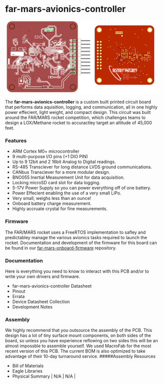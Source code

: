 # far-mars-avionics-controller

![](https://raw.githubusercontent.com/SDSURocketProject/far-mars-avionics-pcb/master/images/header.png)

The **far-mars-avionics-controller** is a custom built printed circuit board that performs data aquisition, logging, and communication, all in one highly power effecient, light weight, and compact design. This circuit was built around the FAR/MARS rocket competition, which challenges teams to design a LOX/Methane rocket to accuractley target an altitude of 45,000 feet.

### Features
* ARM Cortex M0+ microcontroller
* 9 multi-purpose I/O pins (+1 DIO PIN)
* Up to 9 12bit and 2 16bit Analog to Digital readings.
* RS-485 Transciever for long distance LVDS ground communications.
* CANbus Transciever for a more modular design.
* BNO055 Inertial Measurement Unit for data acquisition.
* Locking microSD card slot for data logging.
* 5-17V Power Supply so you can power everything off of one battery.
* Power Effecient enabling the use of a very small LiPo.
* Very small, weighs less than an ounce!
* Onboard battery charge measurement.
* Highly accruate crystal for fine measurements.

### Firmware

The FAR/MARS rocket uses a FreeRTOS implementation to safley and predictabley manage the various avionics tasks required to launch the rocket. Documentation and development of the firmware for this board can be found in our [far-mars-onboard-firmware](https://github.com/SDSURocketProject/far-mars-onboard-firmware) repository. 

### Documentation
Here is everything you need to know to interact with this PCB and/or to write your own drivers and firmware.
* far-mars-avionics-controller Datasheet
* Pinout
* Errata
* Device Datasheet Collection
* Development Notes

### Assembly
We highly recommend that you outsource the assembly of the PCB. This design has a lot of tiny surface mount components, on both sides of the board, so unless you have experience reflowing on two sides this will be an almost impossble to assemble yourself. We used MacroFab for the most recent version of this PCB. The current BOM is also optimized to take advantage of their 10-day turnaround service.
#####Assembly Resources
* Bill of Materials
* Eagle Libraries
* Physical Summary
                                                                                                                                                                                                            	| N/A      	| N/A         	|

